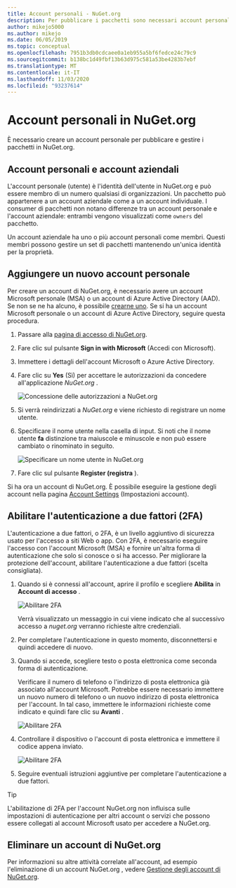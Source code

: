 ```yaml
---
title: Account personali - NuGet.org
description: Per pubblicare i pacchetti sono necessari account personali in NuGet.org
author: mikejo5000
ms.author: mikejo
ms.date: 06/05/2019
ms.topic: conceptual
ms.openlocfilehash: 7951b3db0cdcaee0a1eb955a5bf6fedce24c79c9
ms.sourcegitcommit: b138bc1d49fbf13b63d975c581a53be4283b7ebf
ms.translationtype: MT
ms.contentlocale: it-IT
ms.lasthandoff: 11/03/2020
ms.locfileid: "93237614"
---
```

# <a name="individual-accounts-on-nugetorg"></a>Account personali in NuGet.org

È necessario creare un account personale per pubblicare e gestire i pacchetti in NuGet.org.

## <a name="individual-accounts-vs-organization-accounts"></a>Account personali e account aziendali

L'account personale (utente) è l'identità dell'utente in NuGet.org e può essere membro di un numero qualsiasi di organizzazioni. Un pacchetto può appartenere a un account aziendale come a un account individuale. I consumer di pacchetti non notano differenze tra un account personale e l'account aziendale: entrambi vengono visualizzati come `owners` del pacchetto.

Un account aziendale ha uno o più account personali come membri. Questi membri possono gestire un set di pacchetti mantenendo un'unica identità per la proprietà.

## <a name="add-a-new-individual-account"></a>Aggiungere un nuovo account personale

Per creare un account di NuGet.org, è necessario avere un account Microsoft personale (MSA) o un account di Azure Active Directory (AAD). Se non se ne ha alcuno, è possibile [crearne uno](https://signup.live.com). Se si ha un account Microsoft personale o un account di Azure Active Directory, seguire questa procedura.

1. Passare alla [pagina di accesso di NuGet.org](https://www.nuget.org/users/account/LogOn).

1. Fare clic sul pulsante **Sign in with Microsoft** (Accedi con Microsoft).

1. Immettere i dettagli dell'account Microsoft o Azure Active Directory.

1. Fare clic su **Yes** (Sì) per accettare le autorizzazioni da concedere all'applicazione *NuGet.org* .

   ![Concessione delle autorizzazioni a NuGet.org](media/nuget-org-permissions.png)

1. Si verrà reindirizzati a *NuGet.org* e viene richiesto di registrare un nome utente.

1. Specificare il nome utente nella casella di input. Si noti che il nome utente **fa** distinzione tra maiuscole e minuscole e non può essere cambiato o rinominato in seguito.

   ![Specificare un nome utente in NuGet.org](media/nuget-org-register.png) 

1. Fare clic sul pulsante **Register (registra** ).

Si ha ora un account di NuGet.org. È possibile eseguire la gestione degli account nella pagina [Account Settings](https://www.nuget.org/account) (Impostazioni account).

## <a name="enable-two-factor-authentication-2fa"></a>Abilitare l'autenticazione a due fattori (2FA)

L'autenticazione a due fattori, o 2FA, è un livello aggiuntivo di sicurezza usato per l'accesso a siti Web o app. Con 2FA, è necessario eseguire l'accesso con l'account Microsoft (MSA) e fornire un'altra forma di autenticazione che solo si conosce o si ha accesso. Per migliorare la protezione dell'account, abilitare l'autenticazione a due fattori (scelta consigliata).

1. Quando si è connessi all'account, aprire il profilo e scegliere **Abilita** in **Account di accesso** .

   ![Abilitare 2FA](media/nuget-org-register-2fa.png)

   Verrà visualizzato un messaggio in cui viene indicato che al successivo accesso a *nuget.org* verranno richieste altre credenziali.

2. Per completare l'autenticazione in questo momento, disconnettersi e quindi accedere di nuovo.

3. Quando si accede, scegliere testo o posta elettronica come seconda forma di autenticazione.

   Verificare il numero di telefono o l'indirizzo di posta elettronica già associato all'account Microsoft. Potrebbe essere necessario immettere un nuovo numero di telefono o un nuovo indirizzo di posta elettronica per l'account. In tal caso, immettere le informazioni richieste come indicato e quindi fare clic su **Avanti** .

   ![Abilitare 2FA](media/nuget-org-sign-in-2fa.png)

4. Controllare il dispositivo o l'account di posta elettronica e immettere il codice appena inviato.

   ![Abilitare 2FA](media/nuget-org-enter-code-2fa.png)

5. Seguire eventuali istruzioni aggiuntive per completare l'autenticazione a due fattori.

> [!Tip]
> L'abilitazione di 2FA per l'account NuGet.org non influisca sulle impostazioni di autenticazione per altri account o servizi che possono essere collegati al account Microsoft usato per accedere a NuGet.org.

## <a name="delete-a-nugetorg-account"></a>Eliminare un account di NuGet.org

Per informazioni su altre attività correlate all'account, ad esempio l'eliminazione di un account NuGet.org , vedere [Gestione degli account di NuGet.org](nuget-org-faq.md#nugetorg-account-management).
